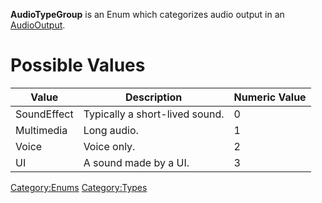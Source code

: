 **AudioTypeGroup** is an Enum which categorizes audio output in an
[AudioOutput](AudioOutput_(Component) "wikilink").

# Possible Values

| Value       | Description                    | Numeric Value |
|-------------|--------------------------------|---------------|
| SoundEffect | Typically a short-lived sound. | 0             |
| Multimedia  | Long audio.                    | 1             |
| Voice       | Voice only.                    | 2             |
| UI          | A sound made by a UI.          | 3             |

[Category:Enums](Category:Enums "wikilink")
[Category:Types](Category:Types "wikilink")